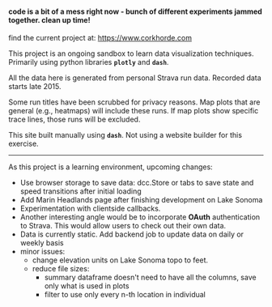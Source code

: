 #### code is a bit of a mess right now - bunch of different experiments jammed together.  clean up time!

find the current project at:
https://www.corkhorde.com

This project is an ongoing sandbox to learn data visualization techniques. Primarily using python libraries **`plotly`** and **`dash`**.

All the data here is generated from personal Strava run data.  Recorded data starts late 2015.    

Some run titles have been scrubbed for privacy reasons. Map plots that are general (e.g., heatmaps) will include these runs. If map plots show specific trace lines, those runs will be excluded.

This site built manually using **``dash``**.  Not using a website builder for this exercise.


---
As this project is a learning environment, upcoming changes:
* Use browser storage to save data: dcc.Store or tabs to save state and speed transitions after initial loading
* Add Marin Headlands page after finishing development on Lake Sonoma
* Experimentation with clientside callbacks.
* Another interesting angle would be to incorporate **OAuth** authentication to Strava. This would allow users to check out their own data.
* Data is currently static. Add backend job to update data on daily or weekly basis
* minor issues:
  * change elevation units on Lake Sonoma topo to feet.
  * reduce file sizes:
    * summary dataframe doesn't need to have all the columns, save only what is used in plots
    * filter to use only every n-th location in individual
